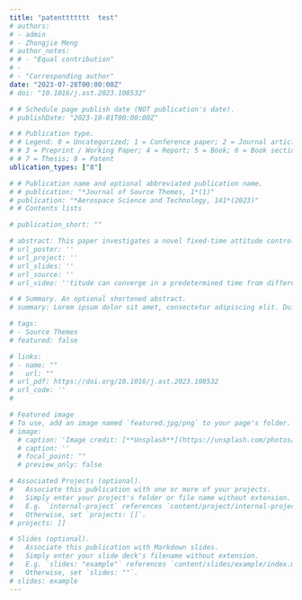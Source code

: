 ```yaml
---
title: "patenttttttt  test"
# authors:
# - admin
# - Zhongjie Meng
# author_notes:
# # - "Equal contribution"
# - 
# - "Corresponding author"
date: "2023-07-28T00:00:00Z"
# doi: "10.1016/j.ast.2023.108532"

# # Schedule page publish date (NOT publication's date).
# publishDate: "2023-10-01T00:00:00Z"

# # Publication type.
# # Legend: 0 = Uncategorized; 1 = Conference paper; 2 = Journal article;
# # 3 = Preprint / Working Paper; 4 = Report; 5 = Book; 6 = Book section;
# # 7 = Thesis; 8 = Patent
ublication_types: ["8"]

# # Publication name and optional abbreviated publication name.
# # publication: "*Journal of Source Themes, 1*(1)"
# publication: "*Aerospace Science and Technology, 141*(2023)"
# # Contents lists

# publication_short: ""

# abstract: This paper investigates a novel fixed-time attitude control method for trans-medium aircraft to ensure proper contact between the fuselage and the new medium before transmitting from different environmental mediums. How to achieve rapid corrective attitude adjustment from improper contact by utilizing the Reaction Control System with multiple discrete thrust gears that possess discrete thrusts with limited output has become a great challenge. To solve this problem, a novel fixed-time attitude controller is proposed. Firstly, a non-singular segmented terminal sliding mode surface is constructed to achieve a fixed convergence time and avoid the singularity problem. Subsequently, a command regulator is designed to cope with the derivation introduced by the strongly constrained actuators, which consists of the approximate thrust model and an auxiliary system based on a double power function. Furthermore, the stability analysis indicates the fixed time convergence stability of the closed-loop system and provides a clear calculation of the settling time. Finally, numerical comparison results and Monte Carlo simulations verify that the aturl_dataset: ''
# url_poster: ''
# url_project: ''
# url_slides: ''
# url_source: ''
# url_video: ''titude can converge in a predetermined time from different initial states.

# # Summary. An optional shortened abstract.
# summary: Lorem ipsum dolor sit amet, consectetur adipiscing elit. Duis posuere tellus ac convallis placerat. Proin tincidunt magna sed ex sollicitudin condimentum.

# tags:
# - Source Themes
# featured: false

# links:
# - name: ""
#   url: ""
# url_pdf: https://doi.org/10.1016/j.ast.2023.108532
# url_code: ''
# 

# Featured image
# To use, add an image named `featured.jpg/png` to your page's folder. 
# image:
  # caption: 'Image credit: [**Unsplash**](https://unsplash.com/photos/jdD8gXaTZsc)'
  # caption: ''
  # focal_point: ""
  # preview_only: false

# Associated Projects (optional).
#   Associate this publication with one or more of your projects.
#   Simply enter your project's folder or file name without extension.
#   E.g. `internal-project` references `content/project/internal-project/index.md`.
#   Otherwise, set `projects: []`.
# projects: []

# Slides (optional).
#   Associate this publication with Markdown slides.
#   Simply enter your slide deck's filename without extension.
#   E.g. `slides: "example"` references `content/slides/example/index.md`.
#   Otherwise, set `slides: ""`.
# slides: example
---
```


<!-- {{% callout note %}}
Click the *pdf* button above to see the full article!
{{% /callout %}} -->

<!-- {{% callout note %}}
Click the *cite* button above to demo the feature to enable visitors to import publication metadata into their reference management software.
{{% /callout %}} -->

<!-- {{% callout note %}}
Create your slides in Markdown - click the *Slides* button to check out the example.
{{% /callout %}} -->

<!-- Supplementary notes can be added here, including [code, math, and images](https://wowchemy.com/docs/writing-markdown-latex/). -->
